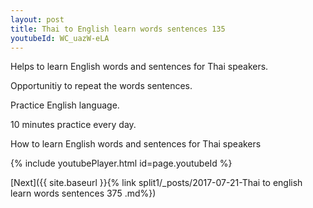 ```yaml
---
layout: post
title: Thai to English learn words sentences 135 
youtubeId: WC_uazW-eLA
---
```

 
 
Helps to learn English words and sentences for Thai speakers.

Opportunitiy to repeat the words sentences. 

Practice English language. 
 
10 minutes practice every day. 
 
How to learn English words and sentences for Thai speakers 
 
{% include youtubePlayer.html id=page.youtubeId %}
 
 
[Next]({{ site.baseurl }}{% link  split1/_posts/2017-07-21-Thai to english learn words sentences 375 .md%})
 

